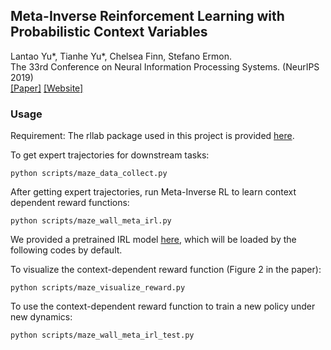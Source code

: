 ## Meta-Inverse Reinforcement Learning with Probabilistic Context Variables<br>
Lantao Yu*, Tianhe Yu*, Chelsea Finn, Stefano Ermon.<br>
The 33rd Conference on Neural Information Processing Systems. (NeurIPS 2019)<br>
[[Paper]](https://arxiv.org/pdf/1909.09314.pdf) [[Website]](https://sites.google.com/view/pemirl)

### Usage
Requirement: The rllab package used in this project is provided [here](https://github.com/ermongroup/MetaIRL/tree/master/rllab).

To get expert trajectories for downstream tasks:
```
python scripts/maze_data_collect.py
```

After getting expert trajectories, run Meta-Inverse RL to learn context dependent reward functions:
```
python scripts/maze_wall_meta_irl.py
```
We provided a pretrained IRL model [here](https://github.com/ermongroup/MetaIRL/tree/master/data_fusion_discrete/maze_wall_meta_irl_imitcoeff-0.01_infocoeff-0.1_mbs-50_bs-16_itr-20_preepoch-1000_entropy-1.0_RandomPol_Rew-2-32/2019_05_14_02_33_17_0), which will be loaded by the following codes by default.

To visualize the context-dependent reward function (Figure 2 in the paper):
```
python scripts/maze_visualize_reward.py
```

To use the context-dependent reward function to train a new policy under new dynamics:
```
python scripts/maze_wall_meta_irl_test.py
```
